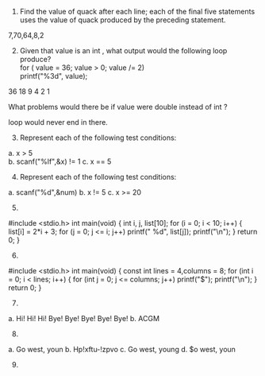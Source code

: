 1. Find the value of quack after each line; each of the final five statements uses the value of
quack produced by the preceding statement.

7,70,64,8,2

2. Given that value is an int , what output would the following loop produce?  
for ( value = 36; value > 0; value /= 2)  
printf("%3d", value); 

 36 18  9  4  2  1    

What problems would there be if value were double instead of int ?  

loop would never end in there.

3. Represent each of the following test conditions:

a. x > 5  
b. scanf("%lf",&x) != 1
c. x == 5

4. Represent each of the following test conditions:

a. scanf("%d",&num)
b. x != 5
c. x >= 20

5.

#include <stdio.h>
int main(void)
{
    int i, j, list[10];
    for (i = 0; i < 10; i++)
    {
        list[i] = 2*i + 3;
        for (j = 0; j <= i; j++)
            printf(" %d", list[j]);
    printf("\n");
    }
    return 0;
}

6.

#include <stdio.h>
int main(void)
{
    const int lines = 4,columns = 8;
    for (int i = 0; i < lines; i++)
    {
        for (int j = 0; j <= columns; j++)
            printf("$");
    printf("\n");
    }
    return 0;
}

7. 
a. 
Hi! Hi! Hi! Bye! Bye! Bye! Bye! Bye! 
b. 
ACGM

8.  
a. Go west, youn 
b. Hp!xftu-!zpvo
c. Go west, young
d. $o west, youn

9.
